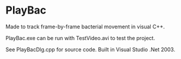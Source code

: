 # PlayBac
Made to track frame-by-frame bacterial movement in visual C++.

PlayBac.exe can be run with TestVideo.avi to test the project.

See PlayBacDlg.cpp for source code. Built in Visual Studio .Net 2003.
